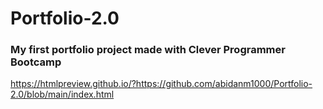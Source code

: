 # Portfolio-2.0
### My first portfolio project made with Clever Programmer Bootcamp
https://htmlpreview.github.io/?https://github.com/abidanm1000/Portfolio-2.0/blob/main/index.html
